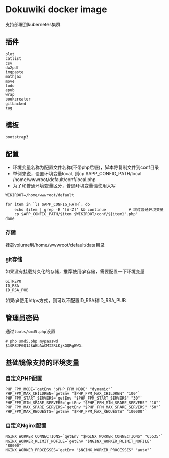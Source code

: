 # Dokuwiki docker image
支持部署到kubernetes集群

## 插件

```
plot
catlist
csv
dw2pdf
imgpaste
mathjax
move
todo
epub
wrap
bookcreator
gitbacked
tag
```

## 模板

```
bootstrap3
```

## 配置
- 环境变量名称为配置文件名称(不带php后缀)，脚本将复制文件到conf目录
- 举例来说，设置环境变量local, 则cp $APP_CONFIG_PATH/local /home/wwwroot/default/conf/local.php
- 为了和普通环境变量区分，普通环境变量请使用大写

```
WIKIROOT=/home/wwwroot/default

for item in `ls $APP_CONFIG_PATH`; do 
	echo $item | grep -E '[A-Z]' && continue          # 跳过普通环境变量
	cp $APP_CONFIG_PATH/$item $WIKIROOT/conf/${item}".php"
done
```

### 存储
挂载volume到/home/wwwroot/default/data目录

### git存储
如果没有挂载持久化的存储，推荐使用git存储，需要配置一下环境变量

```
GITREPO
ID_RSA
ID_RSA_PUB
```
如果git使用https方式，则可以不配置ID_RSA和ID_RSA_PUB

## 管理员密码
通过`tools/smd5.php`设置

```
# php smd5.php mypasswd
$1$R8JFGQ1J$WEbAwCMI2RLKjkGQRgEWG.
```

## 基础镜像支持的环境变量
### 自定义PHP配置

```
PHP_FPM_MODE=`getEnv "$PHP_FPM_MODE" "dynamic"`
PHP_FPM_MAX_CHILDREN=`getEnv "$PHP_FPM_MAX_CHILDREN" "100"`
PHP_FPM_START_SERVERS=`getEnv "$PHP_FPM_START_SERVERS" "30"`
PHP_FPM_MIN_SPARE_SERVERS=`getEnv "$PHP_FPM_MIN_SPARE_SERVERS" "10"`
PHP_FPM_MAX_SPARE_SERVERS=`getEnv "$PHP_FPM_MAX_SPARE_SERVERS" "50"`
PHP_FPM_MAX_REQUESTS=`getEnv "$PHP_FPM_MAX_REQUESTS" "100000"`
```

### 自定义Nginx配置
```
NGINX_WORKER_CONNECTIONS=`getEnv "$NGINX_WORKER_CONNECTIONS" "65535"`
NGINX_WORKER_RLIMIT_NOFILE=`getEnv "$NGINX_WORKER_RLIMIT_NOFILE" "80000"`
NGINX_WORKER_PROCESSES=`getEnv "$NGINX_WORKER_PROCESSES" "auto"`
```

